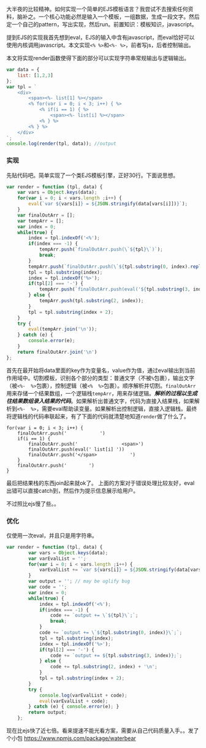 大半夜的比较精神。如何实现一个简单的EJS模板语言？我尝试不去搜索任何资料，脑补之。一个核心功能必然是输入一个模板，一组数据，生成一段文字。然后定一个自己的pattern，写出实现，然后run。前置知识：模板知识，javascript。

提到EJS的实现我首先想到eval，EJS的输入中含有javascript，而eval恰好可以使用内核调用javascript。本文实现`<% %>`和`<%- %>`，前者写js，后者控制输出。

本文将实现render函数使得下面的部分可以实现字符串常规输出与逻辑输出。
```js
var data = {
    list: [1,2,3]
};
var tpl = `
    <div>
        <span><%- list[1] %></span>
        <% for(var i = 0; i < 3; i++) { %>
            <% if(i == 1) { %>
                <span><%- list[i] %></span>
            <% } %>
        <% } %>
    </div>
`;
console.log(render(tpl, data)); //output
```

### 实现
先贴代码吧。简单实现了一个类EJS模板引擎，正好30行。下面说思想。
```js
var render = function (tpl, data) {
    var vars = Object.keys(data);
    for(var i = 0; i < vars.length ;i++) {
        eval(`var ${vars[i]} = ${JSON.stringify(data[vars[i]])}`);
    }
    var finalOutArr = [];
    var tempArr = [];
    var index = 0;
    while(true) {
        index = tpl.indexOf('<%');
        if(index === -1) {
            tempArr.push(`finalOutArr.push(\`${tpl}\`)`);
            break;
        }
        tempArr.push(`finalOutArr.push(\`${tpl.substring(0, index).replace(/\n/g, '')}\`)`);
        tpl = tpl.substring(index);
        index = tpl.indexOf('%>');
        if(tpl[2] === '-') {
            tempArr.push(`finalOutArr.push(eval('${tpl.substring(3, index).replace(/\n/g, '')}'))`);
        } else {
            tempArr.push(tpl.substring(2, index));
        }
        tpl = tpl.substring(index + 2);
    }
    try {
        eval(tempArr.join('\n'));
    } catch (e) {
        console.error(e);
    }
    return finalOutArr.join('\n')
};
```
首先在最开始将data里面的key作为变量名，value作为值，通过eval输出到当前作用域中。切割模板，识别各个部分的类型：普通文字（不被`%`包裹），输出文字（被`<%-  %>`包裹），控制逻辑（被`<%  %>`包裹）。顺序解析并切割。`finalOutArr`用来存储一个结果数组，一个逻辑栈`tempArr`，用来存储逻辑。***解析的过程以生成往结果数组录入结果的代码***。如果解析出普通文字，代码为直接入结果栈，如果解析到`<%-  %>`，需要eval帮助读变量。如果解析出控制逻辑，直接入逻辑栈。最终将逻辑栈的代码串联起来，有了下面的代码就清楚地知道`render`做了什么了。
```
for(var i = 0; i < 3; i++) { 
    finalOutArr.push('            ')
    if(i == 1) { 
        finalOutArr.push('                <span>')
        finalOutArr.push(eval(' list[i] '))
        finalOutArr.push('</span>            ')
    } 
    finalOutArr.push('        ')
}
```
最后把结果栈的东西join起来就ok了。
上面的方案对于错误处理比较友好，eval出错可以直接catch到，然后作为提示信息展示给用户。

不过照比ejs慢了些。。

### 优化
仅使用一次eval，并且只是用字符串。
```js
var render = function (tpl, data) {
        var vars = Object.keys(data);
        var varEvalList = '';
        for(var i = 0; i < vars.length ;i++) {
            varEvalList += `var ${vars[i]} = ${JSON.stringify(data[vars[i]])};`;
        }
        var output = ''; // may be uglify bug
        var code = '';
        var index = 0;
        while(true) {
            index = tpl.indexOf('<%');
            if(index === -1) {
                code += `output += \`${tpl}\`;`;
                break;
            }
            code += `output += \`${tpl.substring(0, index)}\`;`;
            tpl = tpl.substring(index);
            index = tpl.indexOf('%>');
            if(tpl[2] === '-') {
                code += `output += ${tpl.substring(3, index)};`;
            } else {
                code += tpl.substring(2, index) + '\n';
            }
            tpl = tpl.substring(index + 2);
        }
        try {
            console.log(varEvalList + code);
            eval(varEvalList + code);
        } catch (e) { console.error(e); }
        return output;
    };
```
现在比ejs快了近七倍。看来提速不能光看方案，需要从自己代码质量入手。。发了个小包 https://www.npmjs.com/package/waterbear